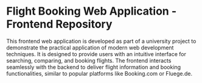 # Flight Booking Web Application - Frontend Repository
This frontend web application is developed as part of a university project to demonstrate the practical application of modern web development techniques. It is designed to provide users with an intuitive interface for searching, comparing, and booking flights. The frontend interacts seamlessly with the backend to deliver flight information and booking functionalities, similar to popular platforms like Booking.com or Fluege.de.
